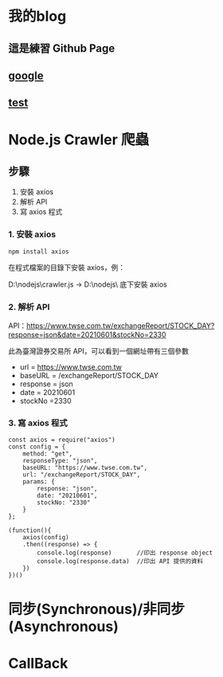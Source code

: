 # 我的blog


## 這是練習 Github Page

## [google](https://www.google.com)

## [test](https://ycchien313.github.io/test/)



# Node.js Crawler 爬蟲

## 步驟
1. 安裝 axios
2. 解析 API
3. 寫 axios 程式

### 1. 安裝 axios
```javascript= 
npm install axios
```
在程式檔案的目錄下安裝 axios，例：

D:\nodejs\crawler.js → D:\nodejs\ 底下安裝 axios


### 2. 解析 API
API：https://www.twse.com.tw/exchangeReport/STOCK_DAY?response=json&date=20210601&stockNo=2330

此為臺灣證券交易所 API，可以看到一個網址帶有三個參數
- url = https://www.twse.com.tw
- baseURL = /exchangeReport/STOCK_DAY
- response = json
- date = 20210601
- stockNo =2330


### 3. 寫 axios 程式
```javascript= 
const axios = require("axios")
const config = {
    method: "get",
    responseType: "json",
    baseURL: "https://www.twse.com.tw",
    url: "/exchangeReport/STOCK_DAY",
    params: {
        response: "json",
        date: "20210601",
        stockNo: "2330"
    }
};

(function(){
    axios(config)
    .then((response) => {
        console.log(response)       //印出 response object
        console.log(response.data)  //印出 API 提供的資料
    })
})()
```


# 同步(Synchronous)/非同步(Asynchronous)


# CallBack


